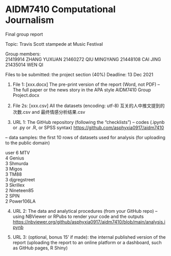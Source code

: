 # AIDM7410 Computational Journalism
 
Final group report

Topic: Travis Scott stampede at Music Festival

Group members:   
21419914 ZHANG YUXUAN
21460272 QIU MINGYANG
21448108 CAI JING
21435014 WEN QI

Files to be submitted: the project
section (40%)
Deadline: 13 Dec 2021
1. File 1: [xxx.docx] The pre-print version of the report (Word, not PDF)
– The full paper or the news story in the APA style
AIDM7410 Group Project.docx

2. File 2s: [xxx.csv] All the datasets (encoding: utf-8)
互关的人中推文提到的次数.csv and 最终情感分析结果.csv

3. URL 1: The GitHub repository (following the “checklists”)
– codes (.ipynb or .py or .R, or SPSS syntax)
https://github.com/asphyxia0917/aidm7410

– data samples: the first 10 rows of datasets used for analysis (for uploading to
the public domain)
	          
  user
6 MTV	          
4 Genius	      
3 Shmurda	      
3 Migos         
3 TM88	        
3 djgregstreet	
3 Skrillex	    
2 Nineteen85	  
2 SPIN	        
2 Power106LA	  

4. URL 2: The data and analytical procedures (from your GitHub repo)
– using NBViewer or RPubs to render your code and the outputs
https://nbviewer.org/github/asphyxia0917/aidm7410/blob/main/analysis.ipynb

5. URL 3: (optional, bonus 15’ if made): the internal published
version of the report (uploading the report to an online platform
or a dashboard, such as GitHub pages, R Shiny) 
